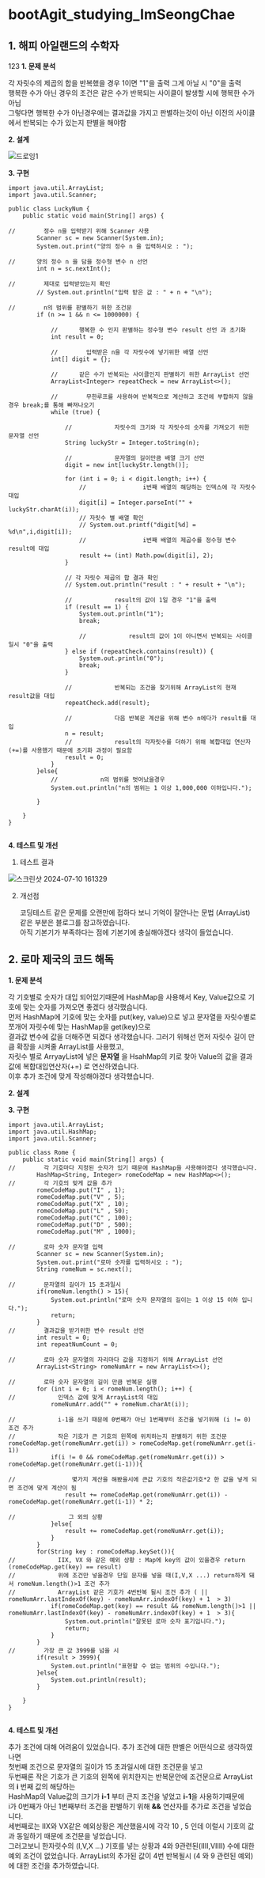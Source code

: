 # bootAgit_studying_ImSeongChae

## 1. 해피 아일랜드의 수학자

123
**1. 문제 분석**

각 자릿수의 제곱의 합을 반복했을 경우 1이면 "1"을 출력 그게 아닐 시 "0"을 출력<br>
행복한 수가 아닌 경우의 조건은 같은 수가 반복되는 사이클이 발생할 시에 행복한 수가 아님<br>
그렇다면 행복한 수가 아닌경우에는 결과값을 가지고 판별하는것이 아닌 이전의 사이클에서 반복되는 수가 있는지 판별을 해야함<br>
  
**2. 설계**

![드로잉1](https://github.com/ImSungCae/bootAgit_studying/assets/134353202/d96da5e7-8b0b-48e3-85e5-c6face4f0fc1)

**3. 구현**

```
import java.util.ArrayList;
import java.util.Scanner;

public class LuckyNum {
    public static void main(String[] args) {

//        정수 n을 입력받기 위해 Scanner 사용
        Scanner sc = new Scanner(System.in);
        System.out.print("양의 정수 n 을 입력하시오 : ");

//      양의 정수 n 을 담을 정수형 변수 n 선언
        int n = sc.nextInt();

//        제대로 입력받았는지 확인
        // System.out.println("입력 받은 값 : " + n + "\n");

//        n의 범위를 판별하기 위한 조건문
        if (n >= 1 && n <= 1000000) {

            //      행복한 수 인지 판별하는 정수형 변수 result 선언 과 초기화
            int result = 0;

            //        입력받은 n을 각 자릿수에 넣기위한 배열 선언
            int[] digit = {};

            //      같은 수가 반복되는 사이클인지 판별하기 위한 ArrayList 선언
            ArrayList<Integer> repeatCheck = new ArrayList<>();

            //        무한루프를 사용하여 반복적으로 계산하고 조건에 부합하지 않을 경우 break;를 통해 빠져나오기
            while (true) {

                //            자릿수의 크기와 각 자릿수의 숫자를 가져오기 위한 문자열 선언
                String luckyStr = Integer.toString(n);

                //            문자열의 길이만큼 배열 크기 선언
                digit = new int[luckyStr.length()];

                for (int i = 0; i < digit.length; i++) {
                    //                i번째 배열의 해당하는 인덱스에 각 자릿수 대입
                    digit[i] = Integer.parseInt("" + luckyStr.charAt(i));
                    // 자릿수 별 배열 확인
                    // System.out.printf("digit[%d] = %d\n",i,digit[i]);
                    //                i번째 배열의 제곱수를 정수형 변수 result에 대입
                    result += (int) Math.pow(digit[i], 2);
                }

                // 각 자릿수 제곱의 합 결과 확인
                // System.out.println("result : " + result + "\n");

                //            result의 값이 1일 경우 "1"을 출력
                if (result == 1) {
                    System.out.println("1");
                    break;

                    //            result의 값이 1이 아니면서 반복되는 사이클일시 "0"을 출력
                } else if (repeatCheck.contains(result)) {
                    System.out.println("0");
                    break;
                }

                //            반복되는 조건을 찾기위해 ArrayList의 현재 result값을 대입
                repeatCheck.add(result);

                //            다음 반복문 계산을 위해 변수 n에다가 result를 대입
                n = result;
                //            result의 각자릿수를 더하기 위해 복합대입 연산자(+=)를 사용했기 때문에 초기화 과정이 필요함
                result = 0;
            }
        }else{
            //            n의 범위를 벗어났을경우
            System.out.println("n의 범위는 1 이상 1,000,000 이하입니다.");

        }

    }
}


```

**4. 테스트 및 개선**

1. 테스트 결과

![스크린샷 2024-07-10 161329](https://github.com/ImSungCae/bootAgit_studying/assets/134353202/1236e5dc-3adf-4aa9-9de9-7347291cd187)

2. 개선점
   
   코딩테스트 같은 문제를 오랜만에 접하다 보니 기억이 잘안나는 문법 (ArrayList) 같은 부분은 블로그를 참고하였습니다.<br>
   아직 기본기가 부족하다는 점에 기본기에 충실해야겠다 생각이 들었습니다.


## 2. 로마 제국의 코드 해독


**1. 문제 분석**

각 기호별로 숫자가 대입 되어있기때문에 HashMap을 사용해서 Key, Value값으로 기호에 맞는 숫자를 가져오면 좋겠다 생각했습니다.<br>
먼저 HashMap에 기호에 맞는 숫자를 put(key, value)으로 넣고 문자열을 자릿수별로 쪼개어 자릿수에 맞는 HashMap을 get(key)으로 <br>
결과값 변수에 값을 더해주면 되겠다 생각했습니다. 그러기 위해선 먼저 자릿수 길이 만큼 확장을 시켜줄 ArrayList를 사용했고,<br>
자릿수 별로 ArryayList에 넣은 **문자열** 을 HsahMap의 키로 찾아 Value의 값을 결과값에 복합대입연산자(+=) 로 연산하였습니다.<br>
이후 추가 조건에 맞게 작성해야겠다 생각했습니다.


**2. 설계**


**3. 구현**


```
import java.util.ArrayList;
import java.util.HashMap;
import java.util.Scanner;

public class Rome {
    public static void main(String[] args) {
//        각 기호마다 지정된 숫자가 있기 때문에 HashMap을 사용해야겠다 생각했습니다.
        HashMap<String, Integer> romeCodeMap = new HashMap<>();
//        각 기호의 맞게 값을 추가
        romeCodeMap.put("I" , 1);
        romeCodeMap.put("V" , 5);
        romeCodeMap.put("X" , 10);
        romeCodeMap.put("L" , 50);
        romeCodeMap.put("C" , 100);
        romeCodeMap.put("D" , 500);
        romeCodeMap.put("M" , 1000);

//        로마 숫자 문자열 입력
        Scanner sc = new Scanner(System.in);
        System.out.print("로마 숫자를 입력하시오 : ");
        String romeNum = sc.next();

//        문자열의 길이가 15 초과일시
        if(romeNum.length() > 15){
            System.out.println("로마 숫자 문자열의 길이는 1 이상 15 이하 입니다.");
            return;
        }
//        결과값을 받기위한 변수 result 선언
        int result = 0;
        int repeatNumCount = 0;

//        로마 숫자 문자열의 자리마다 값을 지정하기 위해 ArrayList 선언
        ArrayList<String> romeNumArr = new ArrayList<>();

//        로마 숫자 문자열의 길이 만큼 반복문 실행
        for (int i = 0; i < romeNum.length(); i++) {
//            인덱스 값에 맞게 ArrayList의 대입
            romeNumArr.add("" + romeNum.charAt(i));

//            i-1을 쓰기 때문에 0번째가 아닌 1번째부터 조건을 넣기위해 (i != 0) 조건 추가
//            작은 기호가 큰 기호의 왼쪽에 위치하는지 판별하기 위한 조건문 romeCodeMap.get(romeNumArr.get(i)) > romeCodeMap.get(romeNumArr.get(i-1))
            if(i != 0 && romeCodeMap.get(romeNumArr.get(i)) > romeCodeMap.get(romeNumArr.get(i-1))){

//                몇가지 계산을 해봤을시에 큰값 기호의 작은값기호*2 한 값을 넣게 되면 조건에 맞게 계산이 됨
                result += romeCodeMap.get(romeNumArr.get(i)) - romeCodeMap.get(romeNumArr.get(i-1)) * 2;

//               그 외의 상황
            }else{
                result += romeCodeMap.get(romeNumArr.get(i));
            }
        }
        for(String key : romeCodeMap.keySet()){
//            IIX, VX 와 같은 예외 상황 : Map에 key의 값이 있을경우 return  (romeCodeMap.get(key) == result)
//            위에 조건만 넣을경우 단일 문자를 넣을 때(I,V,X ...) return하게 돼서 romeNum.length()>1 조건 추가
//            ArrayList 같은 기호가 4번반복 될시 조건 추가 ( || romeNumArr.lastIndexOf(key) - romeNumArr.indexOf(key) + 1  > 3)
            if(romeCodeMap.get(key) == result && romeNum.length()>1 || romeNumArr.lastIndexOf(key) - romeNumArr.indexOf(key) + 1  > 3){
                System.out.println("잘못된 로마 숫자 표기입니다.");
                return;
            }
        }
//        가장 큰 값 3999를 넘을 시
        if(result > 3999){
            System.out.println("표현할 수 없는 범위의 수입니다.");
        }else{
            System.out.println(result);
        }

    }
}


```


**4. 테스트 및 개선**

추가 조건에 대해 어려움이 있었습니다. 추가 조건에 대한 판별은 어떤식으로 생각하였나면<br>
첫번째 조건으로 문자열의 길이가 15 초과일시에 대한 조건문을 넣고<br>
두번째론 작은 기호가 큰 기호의 왼쪽에 위치한지는 반복문안에 조건문으로 ArrayList의 **i** 번째 값의 해당하는 <br>
HashMap의 Value값의 크기가 **i-1** 부터 큰지 조건을 넣었고 **i-1**을 사용하기때문에  <br>
i가 0번째가 아닌 1번째부터 조건을 판별하기 위해 **&&** 연산자를 추가로 조건을 넣었습니다. <br>
세번째로는 IIX와 VX같은 예외상황은 계산했을시에 각각 10 , 5 인데 이럴시 기호의 값과 동일하기 때문에 조건문을 넣었습니다.<br>
그러고보니 한자릿수의 (I,V,X ...) 기호를 넣는 상황과 4와 9관련된(IIII,VIIII) 수에 대한 예외 조건이 없었습니다.
ArrayList의 추가된 값이 4번 반복될시 (4 와 9 관련된 예외) 에 대한 조건을 추가하였습니다.












  

